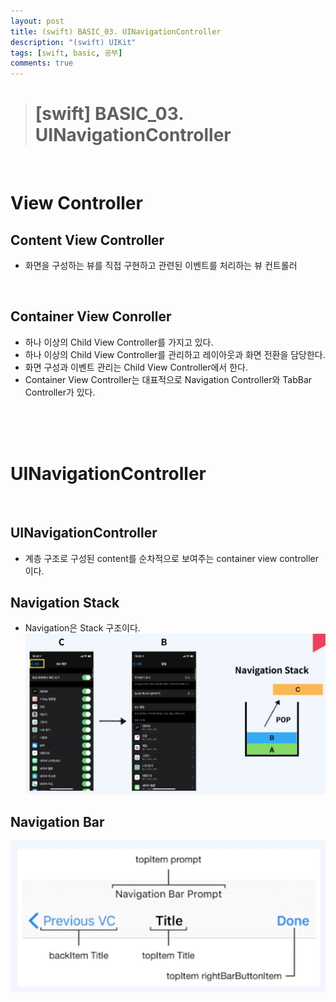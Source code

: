 ```yaml
---
layout: post
title: (swift) BASIC_03. UINavigationController
description: "(swift) UIKit"
tags: [swift, basic, 공부]
comments: true
---
```


> # [swift] BASIC_03. UINavigationController

<br>

# View Controller

## Content View Controller
 - 화면을 구성하는 뷰를 직접 구현하고 관련된 이벤트를 처리하는 뷰 컨트롤러

<br>

## Container View Conroller
 - 하나 이상의 Child View Controller를 가지고 있다.
 - 하나 이상의 Child View Controller를 관리하고 레이아웃과 화면 전환을 담당한다.
 - 화면 구성과 이벤트 관리는 Child View Controller에서 한다.
 - Container View Controller는 대표적으로 Navigation Controller와 TabBar Controller가 있다.

<br>
<br>
<br>

# UINavigationController

<br>

## UINavigationController
 - 계층 구조로 구성된 content를 순차적으로 보여주는 container view controller이다.

## Navigation Stack
 - Navigation은 Stack 구조이다.
![stack](../images/basic/03_UINavigationController/stack.png)

## Navigation Bar
![navigationBar](../images/basic/03_UINavigationController/navigationBar.png)